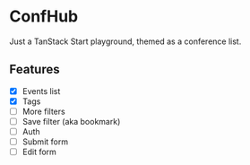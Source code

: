 # ConfHub

Just a TanStack Start playground, themed as a conference list.

## Features

- [x] Events list
- [x] Tags
- [ ] More filters
- [ ] Save filter (aka bookmark)
- [ ] Auth
- [ ] Submit form
- [ ] Edit form
